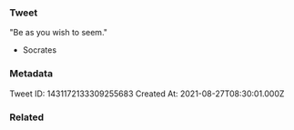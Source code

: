 ### Tweet
"Be as you wish to seem."

- Socrates

### Metadata
Tweet ID: 1431172133309255683
Created At: 2021-08-27T08:30:01.000Z

### Related

